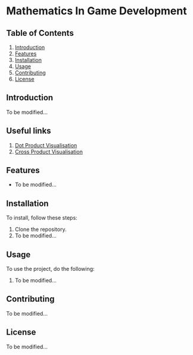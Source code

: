 # Mathematics In Game Development

## Table of Contents
1. [Introduction](#introduction)
2. [Features](#features)
3. [Installation](#installation)
4. [Usage](#usage)
5. [Contributing](#contributing)
6. [License](#license)

## Introduction
To be modified...

## Useful links
1. [Dot Product Visualisation](https://twitter.com/FreyaHolmer/status/1200807790580768768?lang=en)
2. [Cross Product Visualisation](https://twitter.com/FreyaHolmer/status/1203059678705602562?lang=en)

## Features
* To be modified...

## Installation
To install, follow these steps:
1. Clone the repository.
2. To be modified...

## Usage
To use the project, do the following:
1. To be modified...

## Contributing
To be modified...

## License
To be modified...

